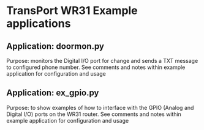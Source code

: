 # TransPort WR31 Example applications

## Application: doormon.py
Purpose: monitors the Digital I/O port for change and sends a TXT message to configured phone number.
See comments and notes within example application for configuration and usage

## Application: ex_gpio.py
Purpose: to show examples of how to interface with the GPIO (Analog and Digital I/O) ports on the WR31 router.
See comments and notes within example application for configuration and usage
